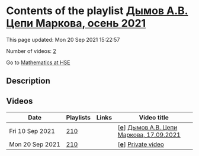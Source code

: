 # Contents of the playlist [Дымов А.В. Цепи Маркова, осень 2021](https://www.youtube.com/playlist?list=PLq3E5oubNNoAEeFeGKdD4yxH-VdHbiEeO)

This page updated: Mon 20 Sep 2021 15:22:57

Number of videos: [2](#videos)

Go to [Mathematics at HSE](../README.md)

## Description



## Videos

|Date|Playlists|Links|Video title|
|---|---|---|---|
| Fri&nbsp;10&nbsp;Sep&nbsp;2021 | [210](../playlists/210 "Дымов А.В. Цепи Маркова, осень 2021") |  | [[**e**](https://studio.youtube.com/video/wfuNSUG1Qco/edit "Edit")] [Дымов А.В. Цепи Маркова, 17.09.2021](https://www.youtube.com/watch?v=wfuNSUG1Qco&list=PLq3E5oubNNoAEeFeGKdD4yxH-VdHbiEeO "Markov Chains (associate prof.Dymov A.) 2021") |
| Mon&nbsp;20&nbsp;Sep&nbsp;2021 | [210](../playlists/210 "Дымов А.В. Цепи Маркова, осень 2021") |  | [[**e**](https://studio.youtube.com/video/S8Br99-Er94/edit "Edit")] [Private video](https://www.youtube.com/watch?v=S8Br99-Er94&list=PLq3E5oubNNoAEeFeGKdD4yxH-VdHbiEeO "This video is private.") |
